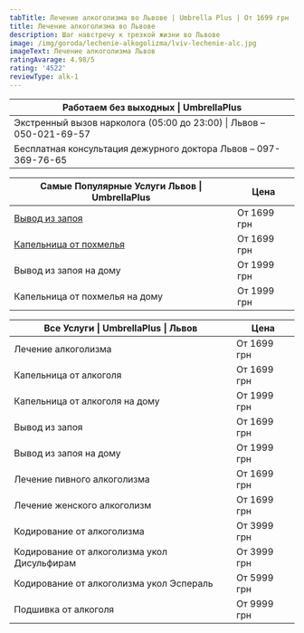 ```yaml
---
tabTitle: Лечение алкоголизма во Львове | Umbrella Plus | От 1699 грн
title: Лечение алкоголизма во Львове
description: Шаг навстречу к трезкой жизни во Львове
image: /img/goroda/lechenie-alkogolizma/lviv-lechenie-alc.jpg
imageText: Лечение алкоголизма Львов
ratingAvarage: 4.98/5
rating: '4522'
reviewType: alk-1
---
```


| Работаем без выходных \| UmbrellaPlus                                |
| -------------------------------------------------------------------- |
| Экстренный вызов нарколога (05:00 до 23:00) \| Львов – 050-021-69-57 |
| Бесплатная консультация дежурного доктора Львов – 097-369-76-65      |

| Самые Популярные Услуги Львов \| UmbrellaPlus          | Цена        |
| ------------------------------------------------------ | ----------- |
| [Вывод из запоя](vivod-iz-zapoia-lvov)                 | От 1699 грн |
| [Капельница от похмелья](Kapelnica_ot_alkogola_v-lvov) | От 1699 грн |
| Вывод из запоя на дому                                 | От 1999 грн |
| Капельница от похмелья на дому                         | От 1999 грн |

| Все Услуги \| UmbrellaPlus \| Львов         | Цена        |
| ------------------------------------------- | ----------- |
| Лечение алкоголизма                         | От 1699 грн |
| Капельница от алкоголя                      | От 1699 грн |
| Капельница от алкоголя на дому              | От 1999 грн |
| Вывод из запоя                              | От 1699 грн |
| Вывод из запоя на дому                      | От 1999 грн |
| Лечение пивного алкоголизма                 | От 1699 грн |
| Лечение женского алкоголизм                 | От 1699 грн |
| Кодирование от алкоголизма                  | От 3999 грн |
| Кодирование от алкоголизма укол Дисульфирам | От 3999 грн |
| Кодирование от алкоголизма укол Эспераль    | От 5999 грн |
| Подшивка от алкоголя                        | От 9999 грн |
